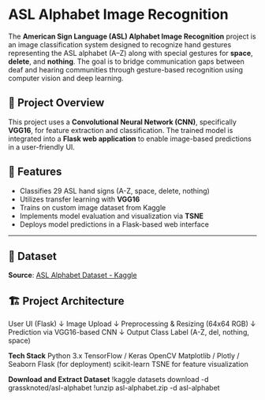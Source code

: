 # ASL Alphabet Image Recognition
The **American Sign Language (ASL) Alphabet Image Recognition** project is an image classification system designed to recognize hand gestures representing the ASL alphabet (A–Z) along with special gestures for **space**, **delete**, and **nothing**. The goal is to bridge communication gaps between deaf and hearing communities through gesture-based recognition using computer vision and deep learning.

## 🧠 Project Overview
This project uses a **Convolutional Neural Network (CNN)**, specifically **VGG16**, for feature extraction and classification. The trained model is integrated into a **Flask web application** to enable image-based predictions in a user-friendly UI.


## 📌 Features
- Classifies 29 ASL hand signs (A-Z, space, delete, nothing)
- Utilizes transfer learning with **VGG16**
- Trains on custom image dataset from Kaggle
- Implements model evaluation and visualization via **TSNE**
- Deploys model predictions in a Flask-based web interface

---

## 📁 Dataset
**Source**: [ASL Alphabet Dataset - Kaggle](https://www.kaggle.com/datasets/grassknoted/asl-alphabet)


## 🏗️ Project Architecture
User UI (Flask)
    ↓
Image Upload
    ↓
Preprocessing & Resizing (64x64 RGB)
    ↓
Prediction via VGG16-based CNN
    ↓
Output Class Label (A-Z, del, nothing, space)

**Tech Stack**
Python 3.x
TensorFlow / Keras
OpenCV
Matplotlib / Plotly / Seaborn
Flask (for deployment)
scikit-learn
TSNE for feature visualization

**Download and Extract Dataset**
!kaggle datasets download -d grassknoted/asl-alphabet
!unzip asl-alphabet.zip -d asl-alphabet


